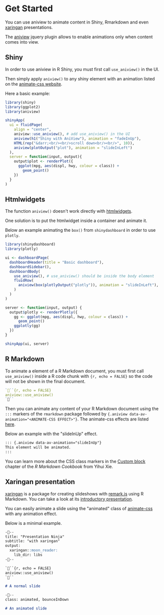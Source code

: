 # Get Started

You can use aniview to animate content in Shiny, Rmarkdown and even [xaringan](https://github.com/yihui/xaringan) presentations.

The [aniview](https://jjcosgrove.github.io/jquery-aniview/) jquery plugin allows to enable animations only when content comes into view.

## Shiny

In order to use aniview in R Shiny, you must first call `use_aniview()` in the UI. 

Then simply apply `aniview()` to any shiny element with an animation listed on the [animate-css website](https://daneden.github.io/animate.css/).

Here a basic example:

```r
library(shiny)
library(ggplot2)
library(aniview)

shinyApp(
  ui = fluidPage(
    align = "center",
    aniview::use_aniview(), # add use_aniview() in the UI
    aniview(h1("Shiny with AniView"), animation = "fadeInUp"),
    HTML(rep("&darr;<br/><br/>scroll down<br/><br/>", 10)),
    aniview(plotOutput("plot"), animation = "slideInLeft")
  ),
  server = function(input, output){
    output$plot <- renderPlot({
      ggplot(mpg, aes(displ, hwy, colour = class)) + 
        geom_point()
    })
  }
)
```

## Htmlwidgets

The function `aniview()` doesn't work directly with [htmlwidgets](https://www.htmlwidgets.org/).

One solution is to put the htmlwidget inside a container and animate it.

Below an example animating the `box()` from `shinydashboard` in order to use `plotly`.

```r
library(shinydashboard)
library(plotly)

ui <- dashboardPage(
  dashboardHeader(title = "Basic dashboard"),
  dashboardSidebar(),
  dashboardBody(
    use_aniview(), # use_aniview() should be inside the body element
    fluidRow(
      aniview(box(plotlyOutput("plotly")), animation = "slideInLeft"),
    )
  )
)

server <- function(input, output) {
  output$plotly <- renderPlotly({
    gg <- ggplot(mpg, aes(displ, hwy, colour = class)) + 
      geom_point()
    ggplotly(gg)
  })
}

shinyApp(ui, server)
```

## R Markdown

To animate a element of a R Markdown document, you must first call `use_aniview()` inside a R code chunk with ```{r, echo = FALSE}``` so the code will not be shown in the final document.

```r
```{r, echo = FALSE}
aniview::use_aniview()
```
```

Then you can animate any content of your R Markdown document using the `:::` markers of the `rmarkdown` package followed by `{.aniview data-av-animation="<ANIMATE-CSS EFFECT>"}`. The animate-css effects are listed [here](https://daneden.github.io/animate.css/).

Below an example with the "slideInUp" effect.

```md
::: {.aniview data-av-animation="slideInUp"}
This element will be animated.
:::
```

You can learn more about the CSS class markers in the [Custom block](https://bookdown.org/yihui/rmarkdown-cookbook/custom-blocks.html) chapter of the *R Markdown Cookbook* from Yihui Xie.

## Xaringan presentation

[xaringan](https://github.com/yihui/xaringan) is a package for creating slideshows with [remark.js](https://github.com/gnab/remark) using R Markdown. You can take a look at its [introductory presentation](https://slides.yihui.name/xaringan/).

You can easily animate a slide using the "animated" class of [animate-css](https://daneden.github.io/animate.css/) with any animation effect.

Below is a minimal example.

```md
---
title: "Presentation Ninja"
subtitle: "with xaringan"
output:
  xaringan::moon_reader:
    lib_dir: libs
---

```{r, echo = FALSE}
aniview::use_aniview()
```

# A normal slide

---
class: animated, bounceInDown

# An animated slide
```
